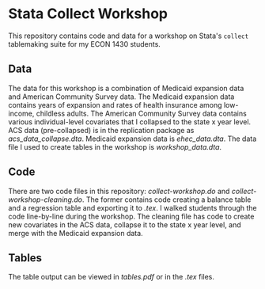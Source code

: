 # Stata Collect Workshop

This repository contains code and data for a workshop on Stata's ```collect``` tablemaking suite for my ECON 1430 students.

## Data

The data for this workshop is a combination of Medicaid expansion data and American Community Survey data. The Medicaid expansion data contains years of expansion and rates of health insurance among low-income, childless adults. The American Community Survey data contains various individual-level covariates that I collapsed to the state x year level. ACS data (pre-collapsed) is in the replication package as *acs_data_collapse.dta*. Medicaid expansion data is *ehec_data.dta*. The data file I used to create tables in the workshop is *workshop_data.dta*.

## Code

There are two code files in this repository: *collect-workshop.do* and *collect-workshop-cleaning.do*. The former contains code creating a balance table and a regression table and exporting it to *.tex*. I walked students through the code line-by-line during the workshop. The cleaning file has code to create new covariates in the ACS data, collapse it to the state x year level, and merge with the Medicaid expansion data.

## Tables

The table output can be viewed in *tables.pdf* or in the *.tex* files.